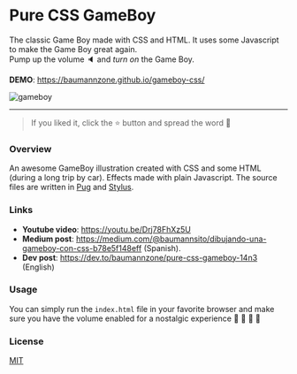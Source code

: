 
# Pure CSS GameBoy 
The classic Game Boy made with CSS and HTML. It uses some Javascript to make the Game Boy great again.  
Pump up the volume :speaker: and _turn on_ the Game Boy.  

**DEMO**: https://baumannzone.github.io/gameboy-css/  

![gameboy](./docs/img.png)

---

> If you liked it, click the ⭐️ button and spread the word 🦄

### Overview
An awesome GameBoy illustration created with CSS and some HTML (during a long trip by car). Effects made with plain Javascript.
The source files are written in [Pug](https://github.com/pugjs/pug) and [Stylus](http://stylus-lang.com/).

### Links
- **Youtube video**: https://youtu.be/Drj78FhXz5U  
- **Medium post**: https://medium.com/@baumannsito/dibujando-una-gameboy-con-css-b78e5f148eff (Spanish).  
- **Dev post**: https://dev.to/baumannzone/pure-css-gameboy-14n3 (English)

### Usage 
You can simply run the `index.html` file in your favorite browser and make sure you have the volume enabled for a 
nostalgic experience :space_invader: :space_invader: :space_invader: :space_invader:

### License
[MIT](./license)
